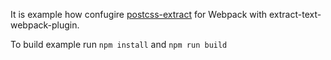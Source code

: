 It is example how confugire [postcss-extract](https://github.com/Nitive/postcss-extract) for Webpack with extract-text-webpack-plugin.

To build example run `npm install` and `npm run build`
